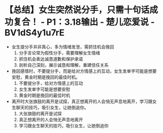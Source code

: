 # 【总结】女生突然说分手，只需十句话成功复合！ - P1：3.18输出 - 楚儿恋爱说 - BV1dS4y1u7rE

-   女生提分手并非真心，多为情绪发泄，需抓住机会挽回
    1.  分手言论常为假性分手，需要理解女生情绪
    2.  抓住机会表达诚恳道歉和保护承诺
    3.  剖析自己深刻，展示诚恳和理解，重建信任关系
-   挽回感情时，不要提分手，而是给对方情感上的互动，女生发单字可能是想要安慰，黄金时期是挽回的最佳时机。
    1.  不要提分手，给对方情感上的互动
    2.  女生发单字可能是想要安慰
    3.  黄金时期是挽回的最佳时机
-   离开时大张旗鼓的离开是试探，真正想离开的人会悄无声息地离开，学习跟女生聊天的技巧，吸引女生，让她倒追你。
    1.  大张旗鼓的离开是试探
    2.  真正想离开的人会悄无声息地离开
    3.  学习跟女生聊天的技巧，吸引女生，让她倒追你